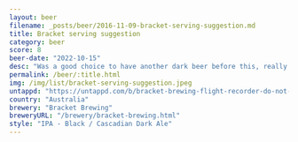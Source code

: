 ```yaml
---
layout: beer
filename: _posts/beer/2016-11-09-bracket-serving-suggestion.md
title: Bracket serving suggestion
category: beer
score: 8
beer-date: "2022-10-15"
desc: "Was a good choice to have another dark beer before this, really let’s the hints of cake come through. There’s probably a little bit too much of a harsh edge for my liking"
permalink: /beer/:title.html
img: /img/list/bracket-serving-suggestion.jpeg
untappd: "https://untappd.com/b/bracket-brewing-flight-recorder-do-not-open/4934289"
country: "Australia"
brewery: "Bracket Brewing"
breweryURL: "/brewery/bracket-brewing.html"
style: "IPA - Black / Cascadian Dark Ale"
---
```

